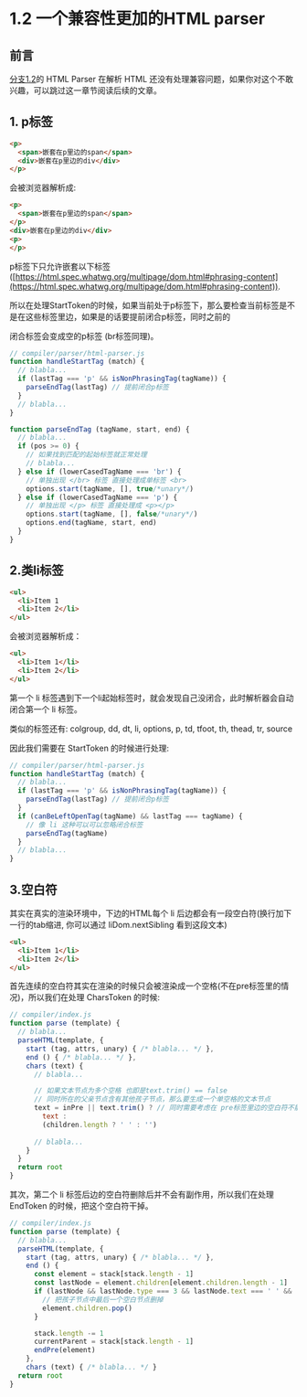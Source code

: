 # 1.2 一个兼容性更加的HTML parser

## 前言

[分支1.2](https://github.com/raphealguo/how-to-learn-vue2/tree/1.2)的 HTML Parser 在解析 HTML 还没有处理兼容问题，如果你对这个不敢兴趣，可以跳过这一章节阅读后续的文章。

## 1.  p标签

```html
<p>
  <span>嵌套在p里边的span</span>
  <div>嵌套在p里边的div</div>
</p>
```

会被浏览器解析成:

```html
<p>
  <span>嵌套在p里边的span</span>
</p>
<div>嵌套在p里边的div</div>
<p>
</p>
```

p标签下只允许嵌套以下标签([https://html.spec.whatwg.org/multipage/dom.html#phrasing-content](https://html.spec.whatwg.org/multipage/dom.html#phrasing-content)).

所以在处理StartToken的时候，如果当前处于p标签下，那么要检查当前标签是不是在这些标签里边，如果是的话要提前闭合p标签，同时之前的</p>闭合标签会变成空的p标签 (br标签同理)。

```javascript
// compiler/parser/html-parser.js
function handleStartTag (match) {
  // blabla...
  if (lastTag === 'p' && isNonPhrasingTag(tagName)) {
    parseEndTag(lastTag) // 提前闭合p标签
  }
  // blabla...
}

function parseEndTag (tagName, start, end) {
  // blabla...
  if (pos >= 0) {
    // 如果找到匹配的起始标签就正常处理
    // blabla...
  } else if (lowerCasedTagName === 'br') { 
    // 单独出现 </br> 标签 直接处理成单标签 <br>
    options.start(tagName, [], true/*unary*/)
  } else if (lowerCasedTagName === 'p') {
    // 单独出现 </p> 标签 直接处理成 <p></p>
    options.start(tagName, [], false/*unary*/)
    options.end(tagName, start, end)
  }
}
```

## 2.类li标签

```html
<ul>
  <li>Item 1
  <li>Item 2</li>
</ul>
```

会被浏览器解析成：

```html
<ul>
  <li>Item 1</li>
  <li>Item 2</li>
</ul>
```

第一个 li 标签遇到下一个li起始标签时，就会发现自己没闭合，此时解析器会自动闭合第一个 li 标签。

类似的标签还有: colgroup, dd, dt, li, options, p, td, tfoot, th, thead, tr, source

因此我们需要在 StartToken 的时候进行处理:

```javascript
// compiler/parser/html-parser.js
function handleStartTag (match) {
  // blabla...
  if (lastTag === 'p' && isNonPhrasingTag(tagName)) {
    parseEndTag(lastTag) // 提前闭合p标签
  }
  if (canBeLeftOpenTag(tagName) && lastTag === tagName) { 
    // 像 li 这种可以可以忽略闭合标签
    parseEndTag(tagName)
  }
  // blabla...
}
```

## 3.空白符

其实在真实的渲染环境中，下边的HTML每个 li 后边都会有一段空白符(换行加下一行的tab缩进, 你可以通过 liDom.nextSibling 看到这段文本)

```html
<ul>
  <li>Item 1</li>
  <li>Item 2</li>
</ul>
```

首先连续的空白符其实在渲染的时候只会被渲染成一个空格(不在pre标签里的情况)，所以我们在处理 CharsToken 的时候:

```javascript
// compiler/index.js
function parse (template) {
  // blabla...
  parseHTML(template, {
    start (tag, attrs, unary) { /* blabla... */ },
    end () { /* blabla... */ },
    chars (text) {
      // blabla...

      // 如果文本节点为多个空格 也即是text.trim() == false
      // 同时所在的父亲节点含有其他孩子节点，那么要生成一个单空格的文本节点
      text = inPre || text.trim() ? // 同时需要考虑在 pre标签里边的空白符不能做这样的转化
        text :
        (children.length ? ' ' : '') 
      
      // blabla...
    }
  }
  return root
}
```

其次，第二个 li 标签后边的空白符删除后并不会有副作用，所以我们在处理 EndToken 的时候，把这个空白符干掉。

```javascript
// compiler/index.js
function parse (template) {
  // blabla...
  parseHTML(template, {
    start (tag, attrs, unary) { /* blabla... */ },
    end () { 
      const element = stack[stack.length - 1]
      const lastNode = element.children[element.children.length - 1]
      if (lastNode && lastNode.type === 3 && lastNode.text === ' ' && !inPre) { 
        // 把孩子节点中最后一个空白节点删掉
        element.children.pop()
      }

      stack.length -= 1
      currentParent = stack[stack.length - 1]
      endPre(element)
    },
    chars (text) { /* blabla... */ }
  return root
}
```

